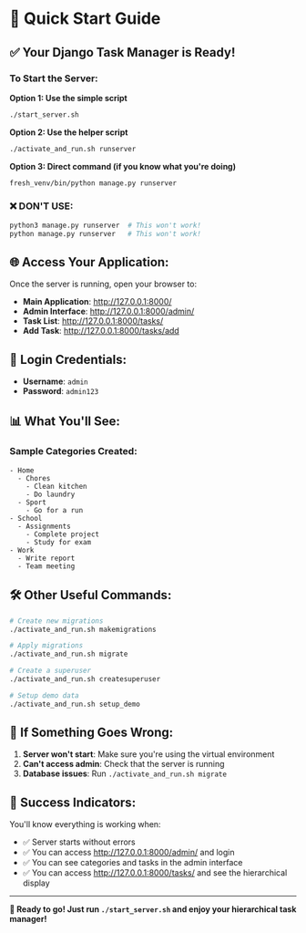 # 🚀 Quick Start Guide

## ✅ **Your Django Task Manager is Ready!**

### **To Start the Server:**

**Option 1: Use the simple script**
```bash
./start_server.sh
```

**Option 2: Use the helper script**
```bash
./activate_and_run.sh runserver
```

**Option 3: Direct command (if you know what you're doing)**
```bash
fresh_venv/bin/python manage.py runserver
```

### **❌ DON'T USE:**
```bash
python3 manage.py runserver  # This won't work!
python manage.py runserver   # This won't work!
```

## 🌐 **Access Your Application:**

Once the server is running, open your browser to:

- **Main Application**: http://127.0.0.1:8000/
- **Admin Interface**: http://127.0.0.1:8000/admin/
- **Task List**: http://127.0.0.1:8000/tasks/
- **Add Task**: http://127.0.0.1:8000/tasks/add

## 🔑 **Login Credentials:**
- **Username**: `admin`
- **Password**: `admin123`

## 📊 **What You'll See:**

### **Sample Categories Created:**
```
- Home
  - Chores
    - Clean kitchen
    - Do laundry
  - Sport
    - Go for a run
- School
  - Assignments
    - Complete project
    - Study for exam
- Work
  - Write report
  - Team meeting
```

## 🛠️ **Other Useful Commands:**

```bash
# Create new migrations
./activate_and_run.sh makemigrations

# Apply migrations
./activate_and_run.sh migrate

# Create a superuser
./activate_and_run.sh createsuperuser

# Setup demo data
./activate_and_run.sh setup_demo
```

## 🚨 **If Something Goes Wrong:**

1. **Server won't start**: Make sure you're using the virtual environment
2. **Can't access admin**: Check that the server is running
3. **Database issues**: Run `./activate_and_run.sh migrate`

## 🎯 **Success Indicators:**

You'll know everything is working when:
- ✅ Server starts without errors
- ✅ You can access http://127.0.0.1:8000/admin/ and login
- ✅ You can see categories and tasks in the admin interface
- ✅ You can access http://127.0.0.1:8000/tasks/ and see the hierarchical display

---

**🎉 Ready to go! Just run `./start_server.sh` and enjoy your hierarchical task manager!** 
